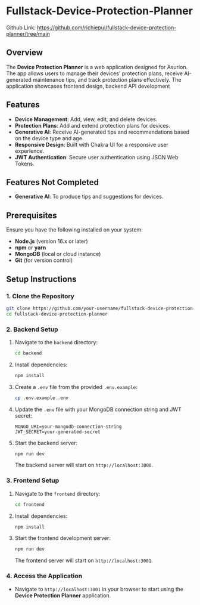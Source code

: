 
# Fullstack-Device-Protection-Planner

Github Link: https://github.com/richiepui/fullstack-device-protection-planner/tree/main

## Overview

The **Device Protection Planner** is a web application designed for Asurion. The app allows users to manage their devices' protection plans, receive AI-generated maintenance tips, and track protection plans effectively. The application showcases frontend design, backend API development

## Features

- **Device Management**: Add, view, edit, and delete devices.
- **Protection Plans**: Add and extend protection plans for devices.
- **Generative AI**: Receive AI-generated tips and recommendations based on the device type and age.
- **Responsive Design**: Built with Chakra UI for a responsive user experience.
- **JWT Authentication**: Secure user authentication using JSON Web Tokens.

## Features Not Completed

- **Generative AI**: To produce tips and suggestions for devices.

## Prerequisites

Ensure you have the following installed on your system:

- **Node.js** (version 16.x or later)
- **npm** or **yarn**
- **MongoDB** (local or cloud instance)
- **Git** (for version control)

## Setup Instructions

### 1. Clone the Repository

```bash
git clone https://github.com/your-username/fullstack-device-protection-planner.git
cd fullstack-device-protection-planner
```

### 2. Backend Setup

1. Navigate to the `backend` directory:

    ```bash
    cd backend
    ```

2. Install dependencies:

    ```bash
    npm install
    ```

3. Create a `.env` file from the provided `.env.example`:

    ```bash
    cp .env.example .env
    ```

4. Update the `.env` file with your MongoDB connection string and JWT secret:

    ```
    MONGO_URI=your-mongodb-connection-string
    JWT_SECRET=your-generated-secret
    ```

5. Start the backend server:

    ```bash
    npm run dev
    ```

    The backend server will start on `http://localhost:3000`.

### 3. Frontend Setup

1. Navigate to the `frontend` directory:

    ```bash
    cd frontend
    ```

2. Install dependencies:

    ```bash
    npm install
    ```

3. Start the frontend development server:

    ```bash
    npm run dev
    ```

    The frontend server will start on `http://localhost:3001`.

### 4. Access the Application

- Navigate to `http://localhost:3001` in your browser to start using the **Device Protection Planner** application.

